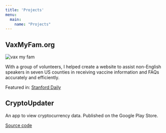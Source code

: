 ```yaml
---
title: 'Projects'
menu:
  main:
    name: "Projects"
---
```


## VaxMyFam.org

![vax my fam](/images/vaxmyfam.png)

With a group of volunteers, I helped create a website to assist non-English speakers in seven US counties in receiving vaccine information and FAQs accurately and efficiently.

Featured in: [Stanford Daily](https://www.stanforddaily.com/2021/03/07/stanford-students-design-vaccine-information-site-for-non-english-speakers/)



## CryptoUpdater

An app to view cryptocurrency data. Published on the Google Play Store.


[Source code](https://github.com/Ruben-Krueger/cryptoUpdater)




